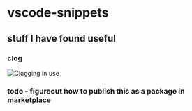 # vscode-snippets

## stuff I have found useful

### clog

![Clogging in use](https://github.com/phillipbarron/vscode-snippets/blob/master/assets/littleClogging.gif?raw=true)

### todo - figureout how to publish this as a package in marketplace